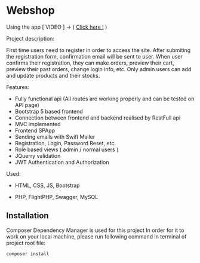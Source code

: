 # Webshop
Using the app [ VIDEO ] -> ( [Click here !](https://github.com/haris-hukara/webshop/blob/main/video%20(%20using%20the%20app%20).mkv) )

Project description:

First time users need to register in order to access the site.
After submiting the registration form, confirmation email will be sent to user.
When user confirms their registration, they can make orders, preview their cart, preview their past orders, change login info, etc. 
Only admin users can add and update products and their stocks.  


Features:
- Fully functional api (All routes are working properly and can be tested on API page)
- Bootstrap 5 based frontend
- Connection between frontend and backend realised by RestFull api
- MVC implemented
- Frontend SPApp
- Sending emails with Swift Mailer
- Registration, Login, Password Reset, etc.
- Role based views ( admin / normal users )
- JQuerry validation
- JWT Authentication and Authorization


Used:

- HTML, CSS, JS, Bootstrap
 
- PHP, FlightPHP, Swagger, MySQL


## Installation
Composer Dependency Manager is used for this project
In order for it to work on your local machine, please run following command in terminal of project root file:

```bash
composer install
```

